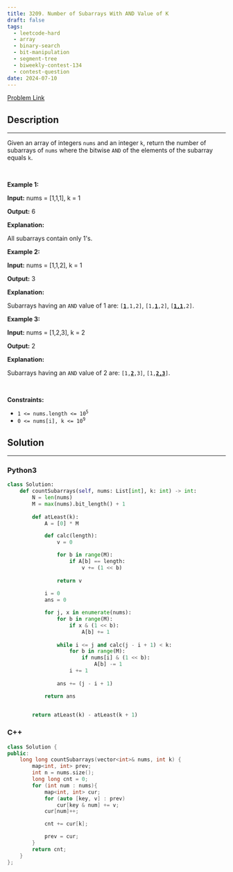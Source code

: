 ```yaml
---
title: 3209. Number of Subarrays With AND Value of K
draft: false
tags: 
  - leetcode-hard
  - array
  - binary-search
  - bit-manipulation
  - segment-tree
  - biweekly-contest-134
  - contest-question
date: 2024-07-10
---
```


[Problem Link](https://leetcode.com/problems/number-of-subarrays-with-and-value-of-k/)

## Description

---
<p>Given an array of integers <code>nums</code> and an integer <code>k</code>, return the number of <span data-keyword="subarray-nonempty">subarrays</span> of <code>nums</code> where the bitwise <code>AND</code> of the elements of the subarray equals <code>k</code>.</p>

<p>&nbsp;</p>
<p><strong class="example">Example 1:</strong></p>

<div class="example-block">
<p><strong>Input:</strong> <span class="example-io">nums = [1,1,1], k = 1</span></p>

<p><strong>Output:</strong> <span class="example-io">6</span></p>

<p><strong>Explanation:</strong></p>

<p>All subarrays contain only 1&#39;s.</p>
</div>

<p><strong class="example">Example 2:</strong></p>

<div class="example-block">
<p><strong>Input:</strong> <span class="example-io">nums = [1,1,2], k = 1</span></p>

<p><strong>Output:</strong> <span class="example-io">3</span></p>

<p><strong>Explanation:</strong></p>

<p>Subarrays having an <code>AND</code> value of 1 are: <code>[<u><strong>1</strong></u>,1,2]</code>, <code>[1,<u><strong>1</strong></u>,2]</code>, <code>[<u><strong>1,1</strong></u>,2]</code>.</p>
</div>

<p><strong class="example">Example 3:</strong></p>

<div class="example-block">
<p><strong>Input:</strong> <span class="example-io">nums = [1,2,3], k = 2</span></p>

<p><strong>Output:</strong> <span class="example-io">2</span></p>

<p><strong>Explanation:</strong></p>

<p>Subarrays having an <code>AND</code> value of 2 are: <code>[1,<b><u>2</u></b>,3]</code>, <code>[1,<u><strong>2,3</strong></u>]</code>.</p>
</div>

<p>&nbsp;</p>
<p><strong>Constraints:</strong></p>

<ul>
	<li><code>1 &lt;= nums.length &lt;= 10<sup>5</sup></code></li>
	<li><code>0 &lt;= nums[i], k &lt;= 10<sup>9</sup></code></li>
</ul>


## Solution

---
### Python3
``` py title='number-of-subarrays-with-and-value-of-k'
class Solution:
    def countSubarrays(self, nums: List[int], k: int) -> int:
        N = len(nums)
        M = max(nums).bit_length() + 1
        
        def atLeast(k):
            A = [0] * M

            def calc(length):
                v = 0

                for b in range(M):
                    if A[b] == length:
                        v += (1 << b)
                
                return v
            
            i = 0
            ans = 0

            for j, x in enumerate(nums):
                for b in range(M):
                    if x & (1 << b):
                        A[b] += 1
                
                while i <= j and calc(j - i + 1) < k:
                    for b in range(M):
                        if nums[i] & (1 << b):
                            A[b] -= 1
                    i += 1
                
                ans += (j - i + 1)

            return ans


        return atLeast(k) - atLeast(k + 1)
```
### C++
``` cpp title='number-of-subarrays-with-and-value-of-k'
class Solution {
public:
    long long countSubarrays(vector<int>& nums, int k) {
        map<int, int> prev;
        int n = nums.size();
        long long cnt = 0;
        for (int num : nums){
            map<int, int> cur;
            for (auto [key, v] : prev)
                cur[key & num] += v;
            cur[num]++;

            cnt += cur[k];

            prev = cur;
        }
        return cnt;
    }
};
```

